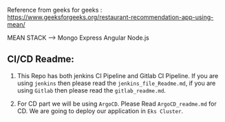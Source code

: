 Reference from geeks for geeks : https://www.geeksforgeeks.org/restaurant-recommendation-app-using-mean/

MEAN STACK  --> Mongo Express Angular Node.js

## CI/CD Readme:

1. This Repo has both jenkins CI Pipeline and Gitlab CI Pipeline. If you are using `jenkins` then please read the `jenkins_file_Readme.md`, if you are using `Gitlab` then please read the `gitlab_readme.md`.

2. For CD part we will be using `ArgoCD`. Please Read `ArgoCD_readme.md` for CD. We are going to deploy our application in `Eks Cluster`.
